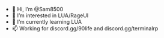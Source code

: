 - 👋 Hi, I’m @Sam8500
- 👀 I’m interested in LUA/RageUI
- 🌱 I’m currently learning LUA
- 📫 Working for discord.gg/90life and discord.gg/terminalrp
